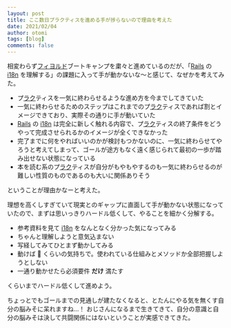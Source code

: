 ```yaml
---
layout: post
title: ここ数日プラクティスを進める手が捗らないので理由を考えた
date: 2021/02/04
author: otomi
tags: [blog]
comments: false
---
```

相変わらず[フィヨルド](http://d.hatena.ne.jp/keyword/%A5%D5%A5%A3%A5%E8%A5%EB%A5%C9)ブートキャンプを粛々と進めているのだが、「[Rails](http://d.hatena.ne.jp/keyword/Rails) の [i18n](http://d.hatena.ne.jp/keyword/i18n) を理解する」の課題に入って手が動かないな〜と感じて、なぜかを考えてみた。

<!-- more -->
- プ[ラク](http://d.hatena.ne.jp/keyword/%A5%E9%A5%AF)ティスを一気に終わらせるような進め方を今までしてきていた
- 一気に終わらせるためのステップはこれまでのプ[ラク](http://d.hatena.ne.jp/keyword/%A5%E9%A5%AF)ティスであれば割とイメージできており、実際その通りに手が動いていた
- [Rails](http://d.hatena.ne.jp/keyword/Rails) の [i18n](http://d.hatena.ne.jp/keyword/i18n) は完全に新しく触れる内容で、プ[ラク](http://d.hatena.ne.jp/keyword/%A5%E9%A5%AF)ティスの終了条件をどうやって完成させられるかのイメージが全くできなかった
- 完了までに何をやればいいのかが検討もつかないのに、一気に終わらせてやろうと考えてしまって、ゴールが途方もなく遠く感じられて最初の一歩が踏み出せない状態になっている
- 本を読む系のプ[ラク](http://d.hatena.ne.jp/keyword/%A5%E9%A5%AF)ティスが自分がもやもやするのも一気に終わらせるのが難しい性質のものであるのも大いに関係ありそう

ということが理由かなーと考えた。

理想を高くしすぎていて現実とのギャップに直面して手が動かない状態になっていたので、まずは思いっきりハードル低くして、やることを細かく分解する。

- 参考資料を見て [i18n](http://d.hatena.ne.jp/keyword/i18n) をなんとなく分かった気になってみる
- ちゃんと理解しようと意気込まない
- 写経してみてひとまず動かしてみる
- 動けば 💯 くらいの気持ちで。使われている仕組みとメソッドか全部把握しようとしない
- 一通り動かせたら必須要件 **だけ** 満たす

くらいまでハードル低くして進めよう。

ちょっとでもゴールまでの見通しが建たなくなると、とたんにやる気を無くす自分の脳みそに呆れますね…！ おじさんになるまで生きてきて、自分の意識と自分の脳みそは決して共闘関係にはないということが実感できてきた。

